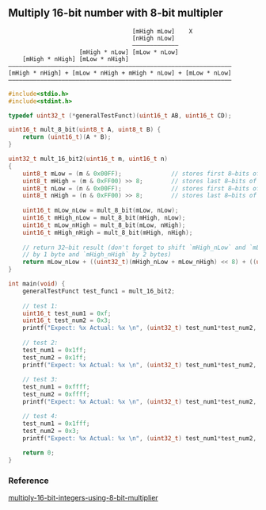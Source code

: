 ## Multiply 16-bit number with 8-bit multipler

                                       [mHigh mLow]    X
                                       [nHigh nLow]
                                       —————————————
                        [mHigh * nLow] [mLow * nLow]
        [mHigh * nHigh] [mLow * nHigh]
    ——————————————————————————————————————————————————————————————–
    [mHigh * nHigh] + [mLow * nHigh + mHigh * nLow] + [mLow * nLow]
    ——————————————————————————————————————————————————————————————–


```c
#include<stdio.h>
#include<stdint.h>

typedef uint32_t (*generalTestFunct)(uint16_t AB, uint16_t CD);

uint16_t mult_8_bit(uint8_t A, uint8_t B) {
    return (uint16_t)(A * B);
} 

uint32_t mult_16_bit2(uint16_t m, uint16_t n)
{
    uint8_t mLow = (m & 0x00FF);              // stores first 8–bits of `m`
    uint8_t mHigh = (m & 0xFF00) >> 8;        // stores last 8–bits of `m`
    uint8_t nLow = (n & 0x00FF);              // stores first 8–bits of `n`
    uint8_t nHigh = (n & 0xFF00) >> 8;        // stores last 8–bits of `n`
 
    uint16_t mLow_nLow = mult_8_bit(mLow, nLow);
    uint16_t mHigh_nLow = mult_8_bit(mHigh, nLow);
    uint16_t mLow_nHigh = mult_8_bit(mLow, nHigh);
    uint16_t mHigh_nHigh = mult_8_bit(mHigh, nHigh);
 
    // return 32–bit result (don't forget to shift `mHigh_nLow` and `mLow_nHigh`
    // by 1 byte and `mHigh_nHigh` by 2 bytes)
    return mLow_nLow + ((uint32_t)(mHigh_nLow + mLow_nHigh) << 8) + ((uint32_t)mHigh_nHigh << 16);
}

int main(void) {
    generalTestFunct test_func1 = mult_16_bit2;
    
    // test 1:
    uint16_t test_num1 = 0xf;
    uint16_t test_num2 = 0x3;
    printf("Expect: %x Actual: %x \n", (uint32_t) test_num1*test_num2, test_func1(test_num1, test_num2));
    
    // test 2:
    test_num1 = 0x1ff;
    test_num2 = 0x1ff;
    printf("Expect: %x Actual: %x \n", (uint32_t) test_num1*test_num2, test_func1(test_num1, test_num2));
    
    // test 3:
    test_num1 = 0xffff;
    test_num2 = 0xffff;
    printf("Expect: %x Actual: %x \n", (uint32_t) test_num1*test_num2, test_func1(test_num1, test_num2));

    // test 4:
    test_num1 = 0x1fff;
    test_num2 = 0x3;
    printf("Expect: %x Actual: %x \n", (uint32_t) test_num1*test_num2, test_func1(test_num1, test_num2));
    
    return 0;
}
```

### Reference

[multiply-16-bit-integers-using-8-bit-multiplier](https://www.techiedelight.com/multiply-16-bit-integers-using-8-bit-multiplier/)